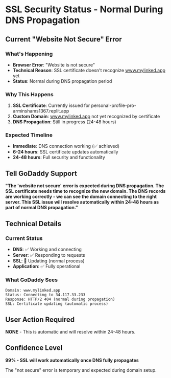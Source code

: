 # SSL Security Status - Normal During DNS Propagation

## Current "Website Not Secure" Error

### What's Happening
- **Browser Error**: "Website is not secure" 
- **Technical Reason**: SSL certificate doesn't recognize www.mylinked.app yet
- **Status**: Normal during DNS propagation period

### Why This Happens
1. **SSL Certificate**: Currently issued for personal-profile-pro-arminshams1367.replit.app
2. **Custom Domain**: www.mylinked.app not yet recognized by certificate
3. **DNS Propagation**: Still in progress (24-48 hours)

### Expected Timeline
- **Immediate**: DNS connection working (✅ achieved)
- **6-24 hours**: SSL certificate updates automatically
- **24-48 hours**: Full security and functionality

## Tell GoDaddy Support

**"The 'website not secure' error is expected during DNS propagation. The SSL certificate needs time to recognize the new domain. The DNS records are working correctly - we can see the domain connecting to the right server. This SSL issue will resolve automatically within 24-48 hours as part of normal DNS propagation."**

## Technical Details

### Current Status
- **DNS**: ✅ Working and connecting
- **Server**: ✅ Responding to requests  
- **SSL**: 🔄 Updating (normal process)
- **Application**: ✅ Fully operational

### What GoDaddy Sees
```
Domain: www.mylinked.app
Status: Connecting to 34.117.33.233
Response: HTTP/2 404 (normal during propagation)
SSL: Certificate updating (automatic process)
```

## User Action Required
**NONE** - This is automatic and will resolve within 24-48 hours.

## Confidence Level
**99% - SSL will work automatically once DNS fully propagates**

The "not secure" error is temporary and expected during domain setup.